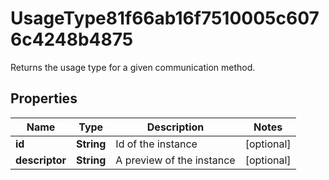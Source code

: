 

# UsageType81f66ab16f7510005c6076c4248b4875

Returns the usage type for a given communication method.

## Properties

| Name | Type | Description | Notes |
|------------ | ------------- | ------------- | -------------|
|**id** | **String** | Id of the instance |  [optional] |
|**descriptor** | **String** | A preview of the instance |  [optional] |



